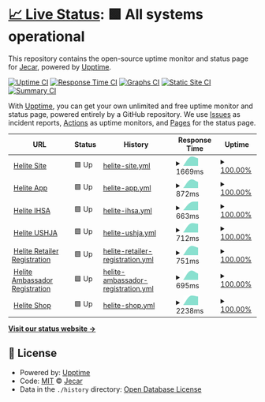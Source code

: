 # [📈 Live Status](https://demo.upptime.js.org): <!--live status--> **🟩 All systems operational**

This repository contains the open-source uptime monitor and status page for [Jecar](https://demo.upptime.js.org), powered by [Upptime](https://github.com/upptime/upptime).

[![Uptime CI](https://github.com/JefteCaro/server-monitor/workflows/Uptime%20CI/badge.svg)](https://github.com/JefteCaro/server-monitor/actions?query=workflow%3A%22Uptime+CI%22)
[![Response Time CI](https://github.com/JefteCaro/server-monitor/workflows/Response%20Time%20CI/badge.svg)](https://github.com/JefteCaro/server-monitor/actions?query=workflow%3A%22Response+Time+CI%22)
[![Graphs CI](https://github.com/JefteCaro/server-monitor/workflows/Graphs%20CI/badge.svg)](https://github.com/JefteCaro/server-monitor/actions?query=workflow%3A%22Graphs+CI%22)
[![Static Site CI](https://github.com/JefteCaro/server-monitor/workflows/Static%20Site%20CI/badge.svg)](https://github.com/JefteCaro/server-monitor/actions?query=workflow%3A%22Static+Site+CI%22)
[![Summary CI](https://github.com/JefteCaro/server-monitor/workflows/Summary%20CI/badge.svg)](https://github.com/JefteCaro/server-monitor/actions?query=workflow%3A%22Summary+CI%22)

With [Upptime](https://upptime.js.org), you can get your own unlimited and free uptime monitor and status page, powered entirely by a GitHub repository. We use [Issues](https://github.com/JefteCaro/server-monitor/issues) as incident reports, [Actions](https://github.com/JefteCaro/server-monitor/actions) as uptime monitors, and [Pages](https://demo.upptime.js.org) for the status page.

<!--start: status pages-->
<!-- This summary is generated by Upptime (https://github.com/upptime/upptime) -->
<!-- Do not edit this manually, your changes will be overwritten -->
<!-- prettier-ignore -->
| URL | Status | History | Response Time | Uptime |
| --- | ------ | ------- | ------------- | ------ |
| <img alt="" src="https://icons.duckduckgo.com/ip3/www.heliteus.com.ico" height="13"> [Helite Site](https://www.heliteus.com) | 🟩 Up | [helite-site.yml](https://github.com/JefteCaro/server-monitor/commits/HEAD/history/helite-site.yml) | <details><summary><img alt="Response time graph" src="./graphs/helite-site/response-time-week.png" height="20"> 1669ms</summary><br><a href="https://JefteCaro.github.io/server-monitor/history/helite-site"><img alt="Response time 1669" src="https://img.shields.io/endpoint?url=https%3A%2F%2Fraw.githubusercontent.com%2FJefteCaro%2Fserver-monitor%2FHEAD%2Fapi%2Fhelite-site%2Fresponse-time.json"></a><br><a href="https://JefteCaro.github.io/server-monitor/history/helite-site"><img alt="24-hour response time 1669" src="https://img.shields.io/endpoint?url=https%3A%2F%2Fraw.githubusercontent.com%2FJefteCaro%2Fserver-monitor%2FHEAD%2Fapi%2Fhelite-site%2Fresponse-time-day.json"></a><br><a href="https://JefteCaro.github.io/server-monitor/history/helite-site"><img alt="7-day response time 1669" src="https://img.shields.io/endpoint?url=https%3A%2F%2Fraw.githubusercontent.com%2FJefteCaro%2Fserver-monitor%2FHEAD%2Fapi%2Fhelite-site%2Fresponse-time-week.json"></a><br><a href="https://JefteCaro.github.io/server-monitor/history/helite-site"><img alt="30-day response time 1669" src="https://img.shields.io/endpoint?url=https%3A%2F%2Fraw.githubusercontent.com%2FJefteCaro%2Fserver-monitor%2FHEAD%2Fapi%2Fhelite-site%2Fresponse-time-month.json"></a><br><a href="https://JefteCaro.github.io/server-monitor/history/helite-site"><img alt="1-year response time 1669" src="https://img.shields.io/endpoint?url=https%3A%2F%2Fraw.githubusercontent.com%2FJefteCaro%2Fserver-monitor%2FHEAD%2Fapi%2Fhelite-site%2Fresponse-time-year.json"></a></details> | <details><summary><a href="https://JefteCaro.github.io/server-monitor/history/helite-site">100.00%</a></summary><a href="https://JefteCaro.github.io/server-monitor/history/helite-site"><img alt="All-time uptime 100.00%" src="https://img.shields.io/endpoint?url=https%3A%2F%2Fraw.githubusercontent.com%2FJefteCaro%2Fserver-monitor%2FHEAD%2Fapi%2Fhelite-site%2Fuptime.json"></a><br><a href="https://JefteCaro.github.io/server-monitor/history/helite-site"><img alt="24-hour uptime 100.00%" src="https://img.shields.io/endpoint?url=https%3A%2F%2Fraw.githubusercontent.com%2FJefteCaro%2Fserver-monitor%2FHEAD%2Fapi%2Fhelite-site%2Fuptime-day.json"></a><br><a href="https://JefteCaro.github.io/server-monitor/history/helite-site"><img alt="7-day uptime 100.00%" src="https://img.shields.io/endpoint?url=https%3A%2F%2Fraw.githubusercontent.com%2FJefteCaro%2Fserver-monitor%2FHEAD%2Fapi%2Fhelite-site%2Fuptime-week.json"></a><br><a href="https://JefteCaro.github.io/server-monitor/history/helite-site"><img alt="30-day uptime 100.00%" src="https://img.shields.io/endpoint?url=https%3A%2F%2Fraw.githubusercontent.com%2FJefteCaro%2Fserver-monitor%2FHEAD%2Fapi%2Fhelite-site%2Fuptime-month.json"></a><br><a href="https://JefteCaro.github.io/server-monitor/history/helite-site"><img alt="1-year uptime 100.00%" src="https://img.shields.io/endpoint?url=https%3A%2F%2Fraw.githubusercontent.com%2FJefteCaro%2Fserver-monitor%2FHEAD%2Fapi%2Fhelite-site%2Fuptime-year.json"></a></details>
| <img alt="" src="https://icons.duckduckgo.com/ip3/app.heliteus.com.ico" height="13"> [Helite App](https://app.heliteus.com) | 🟩 Up | [helite-app.yml](https://github.com/JefteCaro/server-monitor/commits/HEAD/history/helite-app.yml) | <details><summary><img alt="Response time graph" src="./graphs/helite-app/response-time-week.png" height="20"> 872ms</summary><br><a href="https://JefteCaro.github.io/server-monitor/history/helite-app"><img alt="Response time 872" src="https://img.shields.io/endpoint?url=https%3A%2F%2Fraw.githubusercontent.com%2FJefteCaro%2Fserver-monitor%2FHEAD%2Fapi%2Fhelite-app%2Fresponse-time.json"></a><br><a href="https://JefteCaro.github.io/server-monitor/history/helite-app"><img alt="24-hour response time 872" src="https://img.shields.io/endpoint?url=https%3A%2F%2Fraw.githubusercontent.com%2FJefteCaro%2Fserver-monitor%2FHEAD%2Fapi%2Fhelite-app%2Fresponse-time-day.json"></a><br><a href="https://JefteCaro.github.io/server-monitor/history/helite-app"><img alt="7-day response time 872" src="https://img.shields.io/endpoint?url=https%3A%2F%2Fraw.githubusercontent.com%2FJefteCaro%2Fserver-monitor%2FHEAD%2Fapi%2Fhelite-app%2Fresponse-time-week.json"></a><br><a href="https://JefteCaro.github.io/server-monitor/history/helite-app"><img alt="30-day response time 872" src="https://img.shields.io/endpoint?url=https%3A%2F%2Fraw.githubusercontent.com%2FJefteCaro%2Fserver-monitor%2FHEAD%2Fapi%2Fhelite-app%2Fresponse-time-month.json"></a><br><a href="https://JefteCaro.github.io/server-monitor/history/helite-app"><img alt="1-year response time 872" src="https://img.shields.io/endpoint?url=https%3A%2F%2Fraw.githubusercontent.com%2FJefteCaro%2Fserver-monitor%2FHEAD%2Fapi%2Fhelite-app%2Fresponse-time-year.json"></a></details> | <details><summary><a href="https://JefteCaro.github.io/server-monitor/history/helite-app">100.00%</a></summary><a href="https://JefteCaro.github.io/server-monitor/history/helite-app"><img alt="All-time uptime 100.00%" src="https://img.shields.io/endpoint?url=https%3A%2F%2Fraw.githubusercontent.com%2FJefteCaro%2Fserver-monitor%2FHEAD%2Fapi%2Fhelite-app%2Fuptime.json"></a><br><a href="https://JefteCaro.github.io/server-monitor/history/helite-app"><img alt="24-hour uptime 100.00%" src="https://img.shields.io/endpoint?url=https%3A%2F%2Fraw.githubusercontent.com%2FJefteCaro%2Fserver-monitor%2FHEAD%2Fapi%2Fhelite-app%2Fuptime-day.json"></a><br><a href="https://JefteCaro.github.io/server-monitor/history/helite-app"><img alt="7-day uptime 100.00%" src="https://img.shields.io/endpoint?url=https%3A%2F%2Fraw.githubusercontent.com%2FJefteCaro%2Fserver-monitor%2FHEAD%2Fapi%2Fhelite-app%2Fuptime-week.json"></a><br><a href="https://JefteCaro.github.io/server-monitor/history/helite-app"><img alt="30-day uptime 100.00%" src="https://img.shields.io/endpoint?url=https%3A%2F%2Fraw.githubusercontent.com%2FJefteCaro%2Fserver-monitor%2FHEAD%2Fapi%2Fhelite-app%2Fuptime-month.json"></a><br><a href="https://JefteCaro.github.io/server-monitor/history/helite-app"><img alt="1-year uptime 100.00%" src="https://img.shields.io/endpoint?url=https%3A%2F%2Fraw.githubusercontent.com%2FJefteCaro%2Fserver-monitor%2FHEAD%2Fapi%2Fhelite-app%2Fuptime-year.json"></a></details>
| <img alt="" src="https://icons.duckduckgo.com/ip3/sponsorship.heliteus.com.ico" height="13"> [Helite IHSA](https://sponsorship.heliteus.com) | 🟩 Up | [helite-ihsa.yml](https://github.com/JefteCaro/server-monitor/commits/HEAD/history/helite-ihsa.yml) | <details><summary><img alt="Response time graph" src="./graphs/helite-ihsa/response-time-week.png" height="20"> 663ms</summary><br><a href="https://JefteCaro.github.io/server-monitor/history/helite-ihsa"><img alt="Response time 663" src="https://img.shields.io/endpoint?url=https%3A%2F%2Fraw.githubusercontent.com%2FJefteCaro%2Fserver-monitor%2FHEAD%2Fapi%2Fhelite-ihsa%2Fresponse-time.json"></a><br><a href="https://JefteCaro.github.io/server-monitor/history/helite-ihsa"><img alt="24-hour response time 663" src="https://img.shields.io/endpoint?url=https%3A%2F%2Fraw.githubusercontent.com%2FJefteCaro%2Fserver-monitor%2FHEAD%2Fapi%2Fhelite-ihsa%2Fresponse-time-day.json"></a><br><a href="https://JefteCaro.github.io/server-monitor/history/helite-ihsa"><img alt="7-day response time 663" src="https://img.shields.io/endpoint?url=https%3A%2F%2Fraw.githubusercontent.com%2FJefteCaro%2Fserver-monitor%2FHEAD%2Fapi%2Fhelite-ihsa%2Fresponse-time-week.json"></a><br><a href="https://JefteCaro.github.io/server-monitor/history/helite-ihsa"><img alt="30-day response time 663" src="https://img.shields.io/endpoint?url=https%3A%2F%2Fraw.githubusercontent.com%2FJefteCaro%2Fserver-monitor%2FHEAD%2Fapi%2Fhelite-ihsa%2Fresponse-time-month.json"></a><br><a href="https://JefteCaro.github.io/server-monitor/history/helite-ihsa"><img alt="1-year response time 663" src="https://img.shields.io/endpoint?url=https%3A%2F%2Fraw.githubusercontent.com%2FJefteCaro%2Fserver-monitor%2FHEAD%2Fapi%2Fhelite-ihsa%2Fresponse-time-year.json"></a></details> | <details><summary><a href="https://JefteCaro.github.io/server-monitor/history/helite-ihsa">100.00%</a></summary><a href="https://JefteCaro.github.io/server-monitor/history/helite-ihsa"><img alt="All-time uptime 100.00%" src="https://img.shields.io/endpoint?url=https%3A%2F%2Fraw.githubusercontent.com%2FJefteCaro%2Fserver-monitor%2FHEAD%2Fapi%2Fhelite-ihsa%2Fuptime.json"></a><br><a href="https://JefteCaro.github.io/server-monitor/history/helite-ihsa"><img alt="24-hour uptime 100.00%" src="https://img.shields.io/endpoint?url=https%3A%2F%2Fraw.githubusercontent.com%2FJefteCaro%2Fserver-monitor%2FHEAD%2Fapi%2Fhelite-ihsa%2Fuptime-day.json"></a><br><a href="https://JefteCaro.github.io/server-monitor/history/helite-ihsa"><img alt="7-day uptime 100.00%" src="https://img.shields.io/endpoint?url=https%3A%2F%2Fraw.githubusercontent.com%2FJefteCaro%2Fserver-monitor%2FHEAD%2Fapi%2Fhelite-ihsa%2Fuptime-week.json"></a><br><a href="https://JefteCaro.github.io/server-monitor/history/helite-ihsa"><img alt="30-day uptime 100.00%" src="https://img.shields.io/endpoint?url=https%3A%2F%2Fraw.githubusercontent.com%2FJefteCaro%2Fserver-monitor%2FHEAD%2Fapi%2Fhelite-ihsa%2Fuptime-month.json"></a><br><a href="https://JefteCaro.github.io/server-monitor/history/helite-ihsa"><img alt="1-year uptime 100.00%" src="https://img.shields.io/endpoint?url=https%3A%2F%2Fraw.githubusercontent.com%2FJefteCaro%2Fserver-monitor%2FHEAD%2Fapi%2Fhelite-ihsa%2Fuptime-year.json"></a></details>
| <img alt="" src="https://icons.duckduckgo.com/ip3/ushja.heliteus.com.ico" height="13"> [Helite USHJA](https://ushja.heliteus.com) | 🟩 Up | [helite-ushja.yml](https://github.com/JefteCaro/server-monitor/commits/HEAD/history/helite-ushja.yml) | <details><summary><img alt="Response time graph" src="./graphs/helite-ushja/response-time-week.png" height="20"> 712ms</summary><br><a href="https://JefteCaro.github.io/server-monitor/history/helite-ushja"><img alt="Response time 712" src="https://img.shields.io/endpoint?url=https%3A%2F%2Fraw.githubusercontent.com%2FJefteCaro%2Fserver-monitor%2FHEAD%2Fapi%2Fhelite-ushja%2Fresponse-time.json"></a><br><a href="https://JefteCaro.github.io/server-monitor/history/helite-ushja"><img alt="24-hour response time 712" src="https://img.shields.io/endpoint?url=https%3A%2F%2Fraw.githubusercontent.com%2FJefteCaro%2Fserver-monitor%2FHEAD%2Fapi%2Fhelite-ushja%2Fresponse-time-day.json"></a><br><a href="https://JefteCaro.github.io/server-monitor/history/helite-ushja"><img alt="7-day response time 712" src="https://img.shields.io/endpoint?url=https%3A%2F%2Fraw.githubusercontent.com%2FJefteCaro%2Fserver-monitor%2FHEAD%2Fapi%2Fhelite-ushja%2Fresponse-time-week.json"></a><br><a href="https://JefteCaro.github.io/server-monitor/history/helite-ushja"><img alt="30-day response time 712" src="https://img.shields.io/endpoint?url=https%3A%2F%2Fraw.githubusercontent.com%2FJefteCaro%2Fserver-monitor%2FHEAD%2Fapi%2Fhelite-ushja%2Fresponse-time-month.json"></a><br><a href="https://JefteCaro.github.io/server-monitor/history/helite-ushja"><img alt="1-year response time 712" src="https://img.shields.io/endpoint?url=https%3A%2F%2Fraw.githubusercontent.com%2FJefteCaro%2Fserver-monitor%2FHEAD%2Fapi%2Fhelite-ushja%2Fresponse-time-year.json"></a></details> | <details><summary><a href="https://JefteCaro.github.io/server-monitor/history/helite-ushja">100.00%</a></summary><a href="https://JefteCaro.github.io/server-monitor/history/helite-ushja"><img alt="All-time uptime 100.00%" src="https://img.shields.io/endpoint?url=https%3A%2F%2Fraw.githubusercontent.com%2FJefteCaro%2Fserver-monitor%2FHEAD%2Fapi%2Fhelite-ushja%2Fuptime.json"></a><br><a href="https://JefteCaro.github.io/server-monitor/history/helite-ushja"><img alt="24-hour uptime 100.00%" src="https://img.shields.io/endpoint?url=https%3A%2F%2Fraw.githubusercontent.com%2FJefteCaro%2Fserver-monitor%2FHEAD%2Fapi%2Fhelite-ushja%2Fuptime-day.json"></a><br><a href="https://JefteCaro.github.io/server-monitor/history/helite-ushja"><img alt="7-day uptime 100.00%" src="https://img.shields.io/endpoint?url=https%3A%2F%2Fraw.githubusercontent.com%2FJefteCaro%2Fserver-monitor%2FHEAD%2Fapi%2Fhelite-ushja%2Fuptime-week.json"></a><br><a href="https://JefteCaro.github.io/server-monitor/history/helite-ushja"><img alt="30-day uptime 100.00%" src="https://img.shields.io/endpoint?url=https%3A%2F%2Fraw.githubusercontent.com%2FJefteCaro%2Fserver-monitor%2FHEAD%2Fapi%2Fhelite-ushja%2Fuptime-month.json"></a><br><a href="https://JefteCaro.github.io/server-monitor/history/helite-ushja"><img alt="1-year uptime 100.00%" src="https://img.shields.io/endpoint?url=https%3A%2F%2Fraw.githubusercontent.com%2FJefteCaro%2Fserver-monitor%2FHEAD%2Fapi%2Fhelite-ushja%2Fuptime-year.json"></a></details>
| <img alt="" src="https://icons.duckduckgo.com/ip3/retailer.heliteus.com.ico" height="13"> [Helite Retailer Registration](https://retailer.heliteus.com) | 🟩 Up | [helite-retailer-registration.yml](https://github.com/JefteCaro/server-monitor/commits/HEAD/history/helite-retailer-registration.yml) | <details><summary><img alt="Response time graph" src="./graphs/helite-retailer-registration/response-time-week.png" height="20"> 751ms</summary><br><a href="https://JefteCaro.github.io/server-monitor/history/helite-retailer-registration"><img alt="Response time 751" src="https://img.shields.io/endpoint?url=https%3A%2F%2Fraw.githubusercontent.com%2FJefteCaro%2Fserver-monitor%2FHEAD%2Fapi%2Fhelite-retailer-registration%2Fresponse-time.json"></a><br><a href="https://JefteCaro.github.io/server-monitor/history/helite-retailer-registration"><img alt="24-hour response time 751" src="https://img.shields.io/endpoint?url=https%3A%2F%2Fraw.githubusercontent.com%2FJefteCaro%2Fserver-monitor%2FHEAD%2Fapi%2Fhelite-retailer-registration%2Fresponse-time-day.json"></a><br><a href="https://JefteCaro.github.io/server-monitor/history/helite-retailer-registration"><img alt="7-day response time 751" src="https://img.shields.io/endpoint?url=https%3A%2F%2Fraw.githubusercontent.com%2FJefteCaro%2Fserver-monitor%2FHEAD%2Fapi%2Fhelite-retailer-registration%2Fresponse-time-week.json"></a><br><a href="https://JefteCaro.github.io/server-monitor/history/helite-retailer-registration"><img alt="30-day response time 751" src="https://img.shields.io/endpoint?url=https%3A%2F%2Fraw.githubusercontent.com%2FJefteCaro%2Fserver-monitor%2FHEAD%2Fapi%2Fhelite-retailer-registration%2Fresponse-time-month.json"></a><br><a href="https://JefteCaro.github.io/server-monitor/history/helite-retailer-registration"><img alt="1-year response time 751" src="https://img.shields.io/endpoint?url=https%3A%2F%2Fraw.githubusercontent.com%2FJefteCaro%2Fserver-monitor%2FHEAD%2Fapi%2Fhelite-retailer-registration%2Fresponse-time-year.json"></a></details> | <details><summary><a href="https://JefteCaro.github.io/server-monitor/history/helite-retailer-registration">100.00%</a></summary><a href="https://JefteCaro.github.io/server-monitor/history/helite-retailer-registration"><img alt="All-time uptime 100.00%" src="https://img.shields.io/endpoint?url=https%3A%2F%2Fraw.githubusercontent.com%2FJefteCaro%2Fserver-monitor%2FHEAD%2Fapi%2Fhelite-retailer-registration%2Fuptime.json"></a><br><a href="https://JefteCaro.github.io/server-monitor/history/helite-retailer-registration"><img alt="24-hour uptime 100.00%" src="https://img.shields.io/endpoint?url=https%3A%2F%2Fraw.githubusercontent.com%2FJefteCaro%2Fserver-monitor%2FHEAD%2Fapi%2Fhelite-retailer-registration%2Fuptime-day.json"></a><br><a href="https://JefteCaro.github.io/server-monitor/history/helite-retailer-registration"><img alt="7-day uptime 100.00%" src="https://img.shields.io/endpoint?url=https%3A%2F%2Fraw.githubusercontent.com%2FJefteCaro%2Fserver-monitor%2FHEAD%2Fapi%2Fhelite-retailer-registration%2Fuptime-week.json"></a><br><a href="https://JefteCaro.github.io/server-monitor/history/helite-retailer-registration"><img alt="30-day uptime 100.00%" src="https://img.shields.io/endpoint?url=https%3A%2F%2Fraw.githubusercontent.com%2FJefteCaro%2Fserver-monitor%2FHEAD%2Fapi%2Fhelite-retailer-registration%2Fuptime-month.json"></a><br><a href="https://JefteCaro.github.io/server-monitor/history/helite-retailer-registration"><img alt="1-year uptime 100.00%" src="https://img.shields.io/endpoint?url=https%3A%2F%2Fraw.githubusercontent.com%2FJefteCaro%2Fserver-monitor%2FHEAD%2Fapi%2Fhelite-retailer-registration%2Fuptime-year.json"></a></details>
| <img alt="" src="https://icons.duckduckgo.com/ip3/ambassador.heliteus.com.ico" height="13"> [Helite Ambassador Registration](https://ambassador.heliteus.com) | 🟩 Up | [helite-ambassador-registration.yml](https://github.com/JefteCaro/server-monitor/commits/HEAD/history/helite-ambassador-registration.yml) | <details><summary><img alt="Response time graph" src="./graphs/helite-ambassador-registration/response-time-week.png" height="20"> 695ms</summary><br><a href="https://JefteCaro.github.io/server-monitor/history/helite-ambassador-registration"><img alt="Response time 695" src="https://img.shields.io/endpoint?url=https%3A%2F%2Fraw.githubusercontent.com%2FJefteCaro%2Fserver-monitor%2FHEAD%2Fapi%2Fhelite-ambassador-registration%2Fresponse-time.json"></a><br><a href="https://JefteCaro.github.io/server-monitor/history/helite-ambassador-registration"><img alt="24-hour response time 695" src="https://img.shields.io/endpoint?url=https%3A%2F%2Fraw.githubusercontent.com%2FJefteCaro%2Fserver-monitor%2FHEAD%2Fapi%2Fhelite-ambassador-registration%2Fresponse-time-day.json"></a><br><a href="https://JefteCaro.github.io/server-monitor/history/helite-ambassador-registration"><img alt="7-day response time 695" src="https://img.shields.io/endpoint?url=https%3A%2F%2Fraw.githubusercontent.com%2FJefteCaro%2Fserver-monitor%2FHEAD%2Fapi%2Fhelite-ambassador-registration%2Fresponse-time-week.json"></a><br><a href="https://JefteCaro.github.io/server-monitor/history/helite-ambassador-registration"><img alt="30-day response time 695" src="https://img.shields.io/endpoint?url=https%3A%2F%2Fraw.githubusercontent.com%2FJefteCaro%2Fserver-monitor%2FHEAD%2Fapi%2Fhelite-ambassador-registration%2Fresponse-time-month.json"></a><br><a href="https://JefteCaro.github.io/server-monitor/history/helite-ambassador-registration"><img alt="1-year response time 695" src="https://img.shields.io/endpoint?url=https%3A%2F%2Fraw.githubusercontent.com%2FJefteCaro%2Fserver-monitor%2FHEAD%2Fapi%2Fhelite-ambassador-registration%2Fresponse-time-year.json"></a></details> | <details><summary><a href="https://JefteCaro.github.io/server-monitor/history/helite-ambassador-registration">100.00%</a></summary><a href="https://JefteCaro.github.io/server-monitor/history/helite-ambassador-registration"><img alt="All-time uptime 100.00%" src="https://img.shields.io/endpoint?url=https%3A%2F%2Fraw.githubusercontent.com%2FJefteCaro%2Fserver-monitor%2FHEAD%2Fapi%2Fhelite-ambassador-registration%2Fuptime.json"></a><br><a href="https://JefteCaro.github.io/server-monitor/history/helite-ambassador-registration"><img alt="24-hour uptime 100.00%" src="https://img.shields.io/endpoint?url=https%3A%2F%2Fraw.githubusercontent.com%2FJefteCaro%2Fserver-monitor%2FHEAD%2Fapi%2Fhelite-ambassador-registration%2Fuptime-day.json"></a><br><a href="https://JefteCaro.github.io/server-monitor/history/helite-ambassador-registration"><img alt="7-day uptime 100.00%" src="https://img.shields.io/endpoint?url=https%3A%2F%2Fraw.githubusercontent.com%2FJefteCaro%2Fserver-monitor%2FHEAD%2Fapi%2Fhelite-ambassador-registration%2Fuptime-week.json"></a><br><a href="https://JefteCaro.github.io/server-monitor/history/helite-ambassador-registration"><img alt="30-day uptime 100.00%" src="https://img.shields.io/endpoint?url=https%3A%2F%2Fraw.githubusercontent.com%2FJefteCaro%2Fserver-monitor%2FHEAD%2Fapi%2Fhelite-ambassador-registration%2Fuptime-month.json"></a><br><a href="https://JefteCaro.github.io/server-monitor/history/helite-ambassador-registration"><img alt="1-year uptime 100.00%" src="https://img.shields.io/endpoint?url=https%3A%2F%2Fraw.githubusercontent.com%2FJefteCaro%2Fserver-monitor%2FHEAD%2Fapi%2Fhelite-ambassador-registration%2Fuptime-year.json"></a></details>
| <img alt="" src="https://icons.duckduckgo.com/ip3/shop.heliteus.com.ico" height="13"> [Helite Shop](https://shop.heliteus.com) | 🟩 Up | [helite-shop.yml](https://github.com/JefteCaro/server-monitor/commits/HEAD/history/helite-shop.yml) | <details><summary><img alt="Response time graph" src="./graphs/helite-shop/response-time-week.png" height="20"> 2238ms</summary><br><a href="https://JefteCaro.github.io/server-monitor/history/helite-shop"><img alt="Response time 2238" src="https://img.shields.io/endpoint?url=https%3A%2F%2Fraw.githubusercontent.com%2FJefteCaro%2Fserver-monitor%2FHEAD%2Fapi%2Fhelite-shop%2Fresponse-time.json"></a><br><a href="https://JefteCaro.github.io/server-monitor/history/helite-shop"><img alt="24-hour response time 2238" src="https://img.shields.io/endpoint?url=https%3A%2F%2Fraw.githubusercontent.com%2FJefteCaro%2Fserver-monitor%2FHEAD%2Fapi%2Fhelite-shop%2Fresponse-time-day.json"></a><br><a href="https://JefteCaro.github.io/server-monitor/history/helite-shop"><img alt="7-day response time 2238" src="https://img.shields.io/endpoint?url=https%3A%2F%2Fraw.githubusercontent.com%2FJefteCaro%2Fserver-monitor%2FHEAD%2Fapi%2Fhelite-shop%2Fresponse-time-week.json"></a><br><a href="https://JefteCaro.github.io/server-monitor/history/helite-shop"><img alt="30-day response time 2238" src="https://img.shields.io/endpoint?url=https%3A%2F%2Fraw.githubusercontent.com%2FJefteCaro%2Fserver-monitor%2FHEAD%2Fapi%2Fhelite-shop%2Fresponse-time-month.json"></a><br><a href="https://JefteCaro.github.io/server-monitor/history/helite-shop"><img alt="1-year response time 2238" src="https://img.shields.io/endpoint?url=https%3A%2F%2Fraw.githubusercontent.com%2FJefteCaro%2Fserver-monitor%2FHEAD%2Fapi%2Fhelite-shop%2Fresponse-time-year.json"></a></details> | <details><summary><a href="https://JefteCaro.github.io/server-monitor/history/helite-shop">100.00%</a></summary><a href="https://JefteCaro.github.io/server-monitor/history/helite-shop"><img alt="All-time uptime 100.00%" src="https://img.shields.io/endpoint?url=https%3A%2F%2Fraw.githubusercontent.com%2FJefteCaro%2Fserver-monitor%2FHEAD%2Fapi%2Fhelite-shop%2Fuptime.json"></a><br><a href="https://JefteCaro.github.io/server-monitor/history/helite-shop"><img alt="24-hour uptime 100.00%" src="https://img.shields.io/endpoint?url=https%3A%2F%2Fraw.githubusercontent.com%2FJefteCaro%2Fserver-monitor%2FHEAD%2Fapi%2Fhelite-shop%2Fuptime-day.json"></a><br><a href="https://JefteCaro.github.io/server-monitor/history/helite-shop"><img alt="7-day uptime 100.00%" src="https://img.shields.io/endpoint?url=https%3A%2F%2Fraw.githubusercontent.com%2FJefteCaro%2Fserver-monitor%2FHEAD%2Fapi%2Fhelite-shop%2Fuptime-week.json"></a><br><a href="https://JefteCaro.github.io/server-monitor/history/helite-shop"><img alt="30-day uptime 100.00%" src="https://img.shields.io/endpoint?url=https%3A%2F%2Fraw.githubusercontent.com%2FJefteCaro%2Fserver-monitor%2FHEAD%2Fapi%2Fhelite-shop%2Fuptime-month.json"></a><br><a href="https://JefteCaro.github.io/server-monitor/history/helite-shop"><img alt="1-year uptime 100.00%" src="https://img.shields.io/endpoint?url=https%3A%2F%2Fraw.githubusercontent.com%2FJefteCaro%2Fserver-monitor%2FHEAD%2Fapi%2Fhelite-shop%2Fuptime-year.json"></a></details>

<!--end: status pages-->

[**Visit our status website →**](https://JefteCaro.github.io/server-monitor)

## 📄 License

- Powered by: [Upptime](https://github.com/upptime/upptime)
- Code: [MIT](./LICENSE) © [Jecar](https://github.com/JefteCaro/server-monitor)
- Data in the `./history` directory: [Open Database License](https://opendatacommons.org/licenses/odbl/1-0/)
